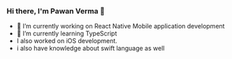 ### Hi there, I'm Pawan Verma 👋

- 🔭 I’m currently working on React Native Mobile application development
- 🌱 I’m currently learning TypeScript
-  I also worked on iOS development.
-  i also have knowledge about swift language as well
